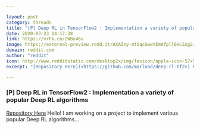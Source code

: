 ```yaml
---

layout: post
category: threads
title: "[P] Deep RL in TensorFlow2 : Implementation a variety of popular Deep RL algorithms"
date: 2020-03-23 14:17:38
link: https://vrhk.co/2WBx46v
image: https://external-preview.redd.it/AXAIzy-mtOqcGwwYEmAfpll6HLSxg2JfvB0Y8Sxhy14.jpg?width=400&height=209.42408377&auto=webp&crop=400:209.42408377,smart&s=fb2c225805b93941eb56ec7b78f095b6f6739142
domain: reddit.com
author: "reddit"
icon: http://www.redditstatic.com/desktop2x/img/favicon/apple-icon-57x57.png
excerpt: "[Repository Here](<https://github.com/marload/deep-rl-tf2>) Hello! I am working on a project to implement various popular Deep RL algorithms..."

---
```


### [P] Deep RL in TensorFlow2 : Implementation a variety of popular Deep RL algorithms

[Repository Here](<https://github.com/marload/deep-rl-tf2>) Hello! I am working on a project to implement various popular Deep RL algorithms...